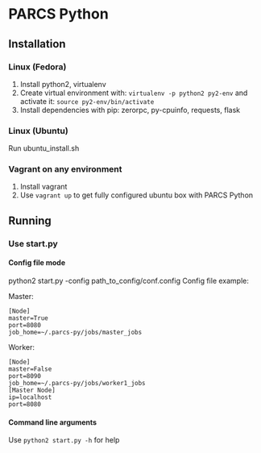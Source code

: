 # PARCS Python

## Installation

### Linux (Fedora)
1. Install python2, virtualenv
2. Create virtual environment with: ```virtualenv -p python2 py2-env``` and activate it: ```source py2-env/bin/activate```
3. Install dependencies with pip: zerorpc, py-cpuinfo, requests, flask

### Linux (Ubuntu)
Run ubuntu_install.sh

### Vagrant on any environment
1. Install vagrant
2. Use ```vagrant up``` to get fully configured ubuntu box with PARCS Python

## Running

### Use start.py

#### Config file mode
python2 start.py -config path_to_config/conf.config
Config file example:

Master:
```
[Node]
master=True
port=8080
job_home=~/.parcs-py/jobs/master_jobs
```

Worker:
```
[Node]
master=False
port=8090
job_home=~/.parcs-py/jobs/worker1_jobs
[Master Node]
ip=localhost
port=8080
```

#### Command line arguments
Use ```python2 start.py -h``` for help

